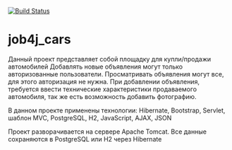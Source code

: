 [![Build Status](https://app.travis-ci.com/Azamat-Sult/job4j_cars.svg?branch=main)](https://app.travis-ci.com/Azamat-Sult/job4j_cars)
# job4j_cars

Данный проект представляет собой площадку для купли/продажи автомобилей
Добавлять новые объявления могут только авторизованные пользователи.
Просматривать объявления могут все, для этого авторизация не нужна.
При добавлении объявления, требуется ввести технические характеристики
продаваемого автомобиля, так же есть возможность добавить фотографию.

В данном проекте применены технологии: Hibernate, Bootstrap, Servlet,
шаблон MVC, PostgreSQL, H2, JavaScript, AJAX, JSON

Проект разворачивается на сервере Apache Tomcat.
Все данные сохраняются в PostgreSQL или H2 через Hibernate